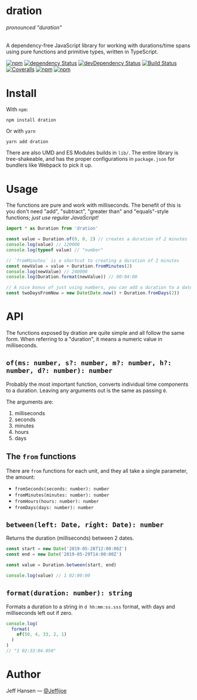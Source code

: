 # dration 

###### pronounced "duration"

A dependency-free JavaScript library for working with durations/time spans using pure functions and primitive types, written in TypeScript.

[![npm](https://img.shields.io/npm/v/dration.svg?maxAge=1000)](https://www.npmjs.com/package/dration)
[![dependency Status](https://img.shields.io/david/jeffijoe/dration.svg?maxAge=1000)](https://david-dm.org/jeffijoe/dration)
[![devDependency Status](https://img.shields.io/david/dev/jeffijoe/dration.svg?maxAge=1000)](https://david-dm.org/jeffijoe/dration)
[![Build Status](https://img.shields.io/travis/jeffijoe/dration.svg?maxAge=1000)](https://travis-ci.org/jeffijoe/dration)
[![Coveralls](https://img.shields.io/coveralls/jeffijoe/dration.svg?maxAge=1000)](https://coveralls.io/github/jeffijoe/dration)
[![npm](https://img.shields.io/npm/dt/dration.svg?maxAge=1000)](https://www.npmjs.com/package/dration)
[![npm](https://img.shields.io/npm/l/dration.svg?maxAge=1000)](https://github.com/jeffijoe/dration/blob/master/LICENSE.md)

# Install

With `npm`:

```
npm install dration
```

Or with `yarn`

```
yarn add dration
```

There are also UMD and ES Modules builds in `lib/`. The entire library is tree-shakeable, and has the proper configurations in `package.json` for bundlers like Webpack to pick it up.

# Usage

The functions are pure and work with milliseconds. The benefit of this is you don't need "add", "subtract", "greater than" and "equals"-style functions; _just use regular JavaScript!_

```ts
import * as Duration from 'dration'

const value = Duration.of(0, 0, 2) // creates a duration of 2 minutes
console.log(value) // 120000
console.log(typeof value) // "number"

// `fromMinutes` is a shortcut to creating a duration of 2 minutes
const newValue = value + Duration.fromMinutes(2) 
console.log(newValue) // 240000
console.log(Duration.format(newValue)) // 00:04:00

// A nice bonus of just using numbers, you can add a duration to a date quite easily:
const twoDaysFromNow = new Date(Date.now() + Duration.fromDays(2))
```

# API

The functions exposed by dration are quite simple and all follow the same form.
When referring to a "duration", it means a numeric value in milliseconds.

## `of(ms: number, s?: number, m?: number, h?: number, d?: number): number`

Probably the most important function, converts individual time components to a duration. Leaving any arguments out is the same as passing `0`.

The arguments are:

1. milliseconds
2. seconds
3. minutes
4. hours
5. days

## The `from` functions

There are `from` functions for each unit, and they all take a single parameter, the amount:

- `fromSeconds(seconds: number): number`
- `fromMinutes(minutes: number): number`
- `fromHours(hours: number): number`
- `fromDays(days: number): number`

## `between(left: Date, right: Date): number`

Returns the duration (milliseconds) between 2 dates.

```ts
const start = new Date('2019-05-28T12:00:00Z')
const end = new Date('2019-05-29T14:00:00Z')

const value = Duration.between(start, end)

console.log(value) // 1 02:00:00
```

## `format(duration: number): string`

Formats a duration to a string in `d hh:mm:ss.sss` format, with days and milliseconds left out if zero.

```ts
console.log(
  format(
    of(50, 4, 33, 2, 1)
  )
)
// "1 02:33:04.050"
```

# Author

Jeff Hansen — [@Jeffijoe](https://twitter.com/Jeffijoe)
